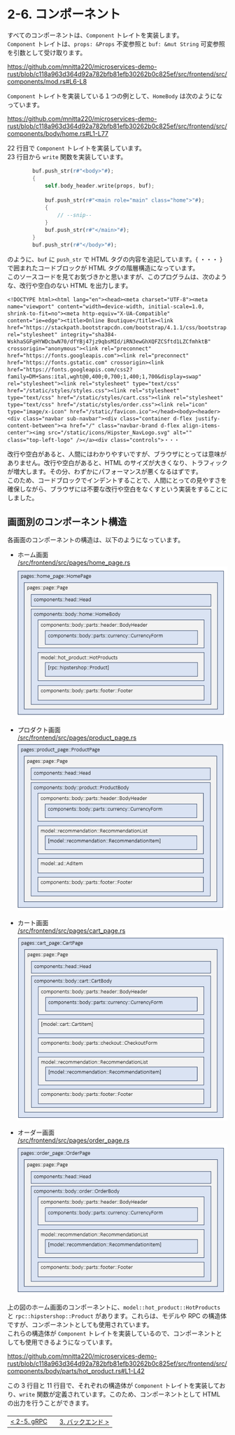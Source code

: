 # 2-6. コンポーネント

すべてのコンポーネントは、`Component` トレイトを実装します。  
`Component` トレイトは、`props: &Props` 不変参照と `buf: &mut String` 可変参照を引数として受け取ります。

https://github.com/mnitta220/microservices-demo-rust/blob/c118a963d364d92a782bfb81efb30262b0c825ef/src/frontend/src/components/mod.rs#L6-L8

`Component` トレイトを実装している１つの例として、`HomeBody` は次のようになっています。

https://github.com/mnitta220/microservices-demo-rust/blob/c118a963d364d92a782bfb81efb30262b0c825ef/src/frontend/src/components/body/home.rs#L1-L77

22 行目で `Component` トレイトを実装しています。  
23 行目から `write` 関数を実装しています。

```rust
        buf.push_str(r#"<body>"#);
        {
            self.body_header.write(props, buf);

            buf.push_str(r#"<main role="main" class="home">"#);
            {
                // --snip--
            }
            buf.push_str(r#"</main>"#);
        }
        buf.push_str(r#"</body>"#);
```

のように、`buf` に `push_str` で HTML タグの内容を追記しています。{ ・・・ } で囲まれたコードブロックが HTML タグの階層構造になっています。  
このソースコードを見てお気づきかと思いますが、このプログラムは、次のような、改行や空白のない HTML を出力します。

```
<!DOCTYPE html><html lang="en"><head><meta charset="UTF-8"><meta name="viewport" content="width=device-width, initial-scale=1.0, shrink-to-fit=no"><meta http-equiv="X-UA-Compatible" content="ie=edge"><title>Online Boutique</title><link href="https://stackpath.bootstrapcdn.com/bootstrap/4.1.1/css/bootstrap.min.css" rel="stylesheet" integrity="sha384-WskhaSGFgHYWDcbwN70/dfYBj47jz9qbsMId/iRN3ewGhXQFZCSftd1LZCfmhktB" crossorigin="anonymous"><link rel="preconnect" href="https://fonts.googleapis.com"><link rel="preconnect" href="https://fonts.gstatic.com" crossorigin><link href="https://fonts.googleapis.com/css2?family=DM+Sans:ital,wght@0,400;0,700;1,400;1,700&display=swap" rel="stylesheet"><link rel="stylesheet" type="text/css" href="/static/styles/styles.css"><link rel="stylesheet" type="text/css" href="/static/styles/cart.css"><link rel="stylesheet" type="text/css" href="/static/styles/order.css"><link rel="icon" type="image/x-icon" href="/static/favicon.ico"></head><body><header><div class="navbar sub-navbar"><div class="container d-flex justify-content-between"><a href="/" class="navbar-brand d-flex align-items-center"><img src="/static/icons/Hipster_NavLogo.svg" alt="" class="top-left-logo" /></a><div class="controls">・・・
```

改行や空白があると、人間にはわかりやすいですが、ブラウザにとっては意味がありません。改行や空白があると、HTML のサイズが大きくなり、トラフィックが増大します。その分、わずかにパフォーマンスが悪くなるはずです。  
このため、コードブロックでインデントすることで、人間にとっての見やすさを確保しながら、ブラウザには不要な改行や空白をなくすという実装をすることにしました。

## 画面別のコンポーネント構造

各画面のコンポーネントの構造は、以下のようになっています。

- ホーム画面<br>
  [/src/frontend/src/pages/home_page.rs](/src/frontend/src/pages/home_page.rs)<br>
  ![Component structure of homepage](/docs/rust/img/components-home.png)

- プロダクト画面<br>
  [/src/frontend/src/pages/product_page.rs](/src/frontend/src/pages/product_page.rs)<br>
  ![Component structure of product page](/docs/rust/img/components-product.png)

- カート画面<br>
  [/src/frontend/src/pages/cart_page.rs](/src/frontend/src/pages/cart_page.rs)<br>
  ![Component structure of cart page](/docs/rust/img/components-cart.png)

- オーダー画面<br>
  [/src/frontend/src/pages/order_page.rs](/src/frontend/src/pages/order_page.rs)<br>
  ![Component structure of order page](/docs/rust/img/components-order.png)

上の図のホーム画面のコンポーネントに、`model::hot_product::HotProducts` と `rpc::hipstershop::Product` があります。これらは、モデルや RPC の構造体ですが、コンポーネントとしても使用されています。  
これらの構造体が `Component` トレイトを実装しているので、コンポーネントとしても使用できるようになっています。

https://github.com/mnitta220/microservices-demo-rust/blob/c118a963d364d92a782bfb81efb30262b0c825ef/src/frontend/src/components/body/parts/hot_product.rs#L1-L42

この 3 行目と 11 行目で、それぞれの構造体が `Component` トレイトを実装しており、`write` 関数が定義されています。このため、コンポーネントとして HTML の出力を行うことができます。

<table style="width: 90%; margin-top: 20px;">
<tr>
<td style="text-align: left"><a href="./2-5.rpc.md">&lt;&nbsp;2-5. gRPC</a></td>
<td></td>
<td style="text-align: right"><a href="../3.backend/3-0.backend.md">3. バックエンド&nbsp;&gt;</a></td>
</tr>
</table>
